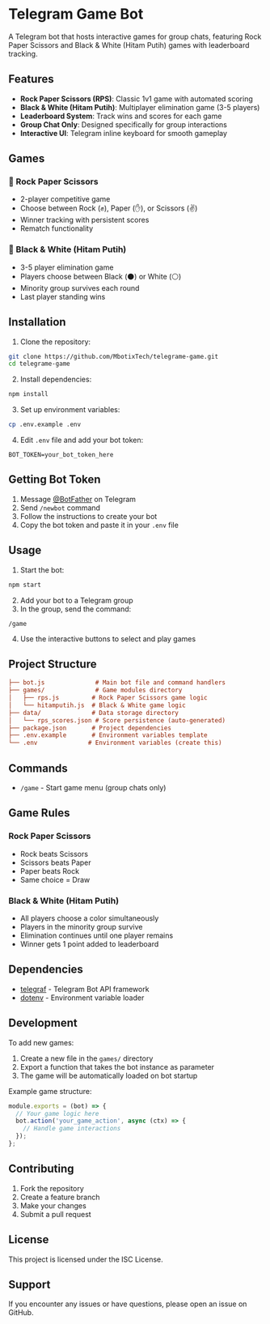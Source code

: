 # Telegram Game Bot

A Telegram bot that hosts interactive games for group chats, featuring Rock Paper Scissors and Black & White (Hitam Putih) games with leaderboard tracking.

## Features

- **Rock Paper Scissors (RPS)**: Classic 1v1 game with automated scoring
- **Black & White (Hitam Putih)**: Multiplayer elimination game (3-5 players)
- **Leaderboard System**: Track wins and scores for each game
- **Group Chat Only**: Designed specifically for group interactions
- **Interactive UI**: Telegram inline keyboard for smooth gameplay

## Games

### 🎯 Rock Paper Scissors

- 2-player competitive game
- Choose between Rock (✊), Paper (✋), or Scissors (✌️)
- Winner tracking with persistent scores
- Rematch functionality

### 🎯 Black & White (Hitam Putih)

- 3-5 player elimination game
- Players choose between Black (⚫) or White (⚪)
- Minority group survives each round
- Last player standing wins

## Installation

1. Clone the repository:

```bash
git clone https://github.com/MbotixTech/telegrame-game.git
cd telegrame-game
```

2. Install dependencies:

```bash
npm install
```

3. Set up environment variables:

```bash
cp .env.example .env
```

4. Edit `.env` file and add your bot token:

```env
BOT_TOKEN=your_bot_token_here
```

## Getting Bot Token

1. Message [@BotFather](https://t.me/BotFather) on Telegram
2. Send `/newbot` command
3. Follow the instructions to create your bot
4. Copy the bot token and paste it in your `.env` file

## Usage

1. Start the bot:

```bash
npm start
```

2. Add your bot to a Telegram group
3. In the group, send the command:

```text
/game
```

4. Use the interactive buttons to select and play games

## Project Structure

```ini
├── bot.js              # Main bot file and command handlers
├── games/              # Game modules directory
│   ├── rps.js         # Rock Paper Scissors game logic
│   └── hitamputih.js  # Black & White game logic
├── data/              # Data storage directory
│   └── rps_scores.json # Score persistence (auto-generated)
├── package.json       # Project dependencies
├── .env.example       # Environment variables template
└── .env              # Environment variables (create this)
```

## Commands

- `/game` - Start game menu (group chats only)

## Game Rules

### Rock Paper Scissors

- Rock beats Scissors
- Scissors beats Paper
- Paper beats Rock
- Same choice = Draw

### Black & White (Hitam Putih)

- All players choose a color simultaneously
- Players in the minority group survive
- Elimination continues until one player remains
- Winner gets 1 point added to leaderboard

## Dependencies

- [telegraf](https://github.com/telegraf/telegraf) - Telegram Bot API framework
- [dotenv](https://github.com/motdotla/dotenv) - Environment variable loader

## Development

To add new games:

1. Create a new file in the `games/` directory
2. Export a function that takes the bot instance as parameter
3. The game will be automatically loaded on bot startup

Example game structure:

```javascript
module.exports = (bot) => {
  // Your game logic here
  bot.action('your_game_action', async (ctx) => {
    // Handle game interactions
  });
};
```

## Contributing

1. Fork the repository
2. Create a feature branch
3. Make your changes
4. Submit a pull request

## License

This project is licensed under the ISC License.

## Support

If you encounter any issues or have questions, please open an issue on GitHub.